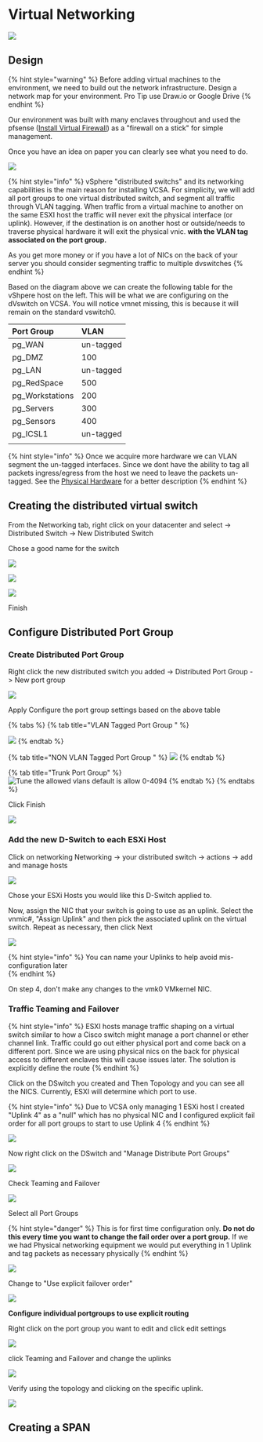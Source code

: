# Virtual Networking

![](../../.gitbook/assets/image%20%2865%29.png)

## Design

{% hint style="warning" %}
Before adding virtual machines to the environment, we need to build out the network infrastructure. Design a network map for your environment. Pro Tip use Draw.io or Google Drive
{% endhint %}

Our environment was built with many enclaves throughout and used the pfsense \([Install Virtual Firewall](install-virtual-firewall.md)\) as a "firewall on a stick" for simple management. 

Once you have an idea on paper you can clearly see what you need to do. 

![](../../.gitbook/assets/image%20%282%29.png)

{% hint style="info" %}
vSphere "distributed switchs" and its networking capabilities is the main reason  for installing VCSA. For simplicity, we will add all port groups to one virtual distributed switch, and segment all traffic through VLAN tagging. When traffic from a virtual machine to another on the same ESXI host the traffic will never exit the physical interface \(or uplink\). However, if the destination is on another host or outside/needs to traverse physical hardware it will exit the physical vnic.  **with the VLAN tag associated on the port group.**

As you get more money or if you have a lot of NICs on the back of your server you should consider segmenting traffic to multiple dvswitches 
{% endhint %}

Based on the diagram above we can create the following table for the vShpere host on the left. This will be what we are configuring on the dVswitch on VCSA. You will notice vmnet missing, this is because it will remain on the standard vswitch0.

| Port Group | VLAN |
| :--- | :--- |
| pg\_WAN | un-tagged  |
| pg\_DMZ | 100 |
| pg\_LAN | un-tagged |
| pg\_RedSpace | 500 |
| pg\_Workstations | 200 |
| pg\_Servers | 300 |
| pg\_Sensors | 400 |
| pg\_ICSL1 | un-tagged |
|  |  |

{% hint style="info" %}
Once we acquire more hardware we can VLAN segment the un-tagged interfaces. Since we dont have the ability to tag all packets ingress/egress from the host we need to leave the packets un-tagged. See the [Physical Hardware](physical-hardware.md#network-equipment) for a better description
{% endhint %}

## Creating the distributed virtual switch

From the Networking tab, right click on your datacenter and select -&gt; Distributed Switch -&gt; New Distributed Switch

Chose a good name for the switch 

![](../../.gitbook/assets/image%20%2816%29.png)

![](../../.gitbook/assets/image%20%2834%29.png)

![](../../.gitbook/assets/image%20%2863%29.png)

Finish

## Configure Distributed Port Group

### Create Distributed Port Group

Right click the new distributed switch you added -&gt; Distributed Port Group -&gt; New port group

![](../../.gitbook/assets/image%20%2843%29.png)

Apply Configure the port group settings based on the above table

{% tabs %}
{% tab title="VLAN Tagged Port Group " %}


![](../../.gitbook/assets/image%20%2812%29.png)
{% endtab %}

{% tab title="NON VLAN Tagged Port Group " %}
![](../../.gitbook/assets/image%20%284%29.png)
{% endtab %}

{% tab title="Trunk Port Group" %}
![Tune the allowed vlans default is allow 0-4094](../../.gitbook/assets/image%20%288%29.png)
{% endtab %}
{% endtabs %}

Click Finish

![](../../.gitbook/assets/image%20%2879%29.png)

### Add the new D-Switch to each ESXi Host

Click on networking Networking -&gt; your distributed switch -&gt; actions -&gt; add and manage hosts

![](../../.gitbook/assets/image%20%2832%29.png)

Chose your ESXi Hosts you would like this D-Switch applied to. 

Now, assign the NIC that your switch is going to use as an uplink. Select the vnmic\#, "Assign Uplink" and then pick the associated uplink on the virtual switch. Repeat as necessary, then click Next

![](../../.gitbook/assets/image%20%289%29.png)

{% hint style="info" %}
You can name your Uplinks to help avoid mis-configuration later  
{% endhint %}

On step 4, don't make any changes to the vmk0 VMkernel NIC. 

### Traffic Teaming and Failover

{% hint style="info" %}
ESXI hosts manage traffic shaping on a virtual switch similar to how a Cisco switch might manage a port channel or ether channel link. Traffic could go out either physical port and come back on a different port. Since we are using physical nics on the back for physical access to different enclaves this will cause issues later. The solution is explicitly define the route 
{% endhint %}

Click on the DSwitch you created and Then Topology and you can see all the NICS. Currently, ESXI will determine which port to use. 

{% hint style="info" %}
Due to VCSA only managing 1 ESXi host I created "Uplink 4" as a "null"  which has no physical NIC and I configured explicit fail order for all port groups to start to use Uplink 4
{% endhint %}

![](../../.gitbook/assets/image%20%2869%29.png)

Now right click on the DSwitch and "Manage Distribute Port Groups"

![](../../.gitbook/assets/image%20%2854%29.png)

Check Teaming and Failover

![](../../.gitbook/assets/image%20%2846%29.png)

Select all Port Groups 

{% hint style="danger" %}
This is for first time configuration only. **Do not do this every time you want to change the fail order over a port group.** If we we had Physical networking equipment we would put everything in 1 Uplink and tag packets as necessary physically 
{% endhint %}

![](../../.gitbook/assets/image%20%2876%29.png)

Change to "Use explicit failover order"

![](../../.gitbook/assets/image%20%2848%29.png)

**Configure individual portgroups to use explicit routing**  

Right click on the port group you want to edit and click edit settings  


![](../../.gitbook/assets/image%20%2850%29.png)

click Teaming and Failover and change the uplinks   


![](../../.gitbook/assets/image%20%2852%29.png)

Verify using the topology and clicking on the specific uplink.   


![](../../.gitbook/assets/image%20%2818%29.png)

## Creating a SPAN 

